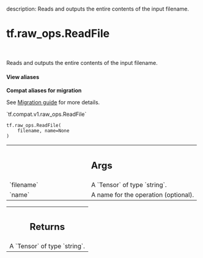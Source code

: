 description: Reads and outputs the entire contents of the input filename.

<div itemscope itemtype="http://developers.google.com/ReferenceObject">
<meta itemprop="name" content="tf.raw_ops.ReadFile" />
<meta itemprop="path" content="Stable" />
</div>

# tf.raw_ops.ReadFile

<!-- Insert buttons and diff -->

<table class="tfo-notebook-buttons tfo-api nocontent" align="left">

</table>



Reads and outputs the entire contents of the input filename.

<section class="expandable">
  <h4 class="showalways">View aliases</h4>
  <p>
<b>Compat aliases for migration</b>
<p>See
<a href="https://www.tensorflow.org/guide/migrate">Migration guide</a> for
more details.</p>
<p>`tf.compat.v1.raw_ops.ReadFile`</p>
</p>
</section>

<pre class="devsite-click-to-copy prettyprint lang-py tfo-signature-link">
<code>tf.raw_ops.ReadFile(
    filename, name=None
)
</code></pre>



<!-- Placeholder for "Used in" -->


<!-- Tabular view -->
 <table class="responsive fixed orange">
<colgroup><col width="214px"><col></colgroup>
<tr><th colspan="2"><h2 class="add-link">Args</h2></th></tr>

<tr>
<td>
`filename`
</td>
<td>
A `Tensor` of type `string`.
</td>
</tr><tr>
<td>
`name`
</td>
<td>
A name for the operation (optional).
</td>
</tr>
</table>



<!-- Tabular view -->
 <table class="responsive fixed orange">
<colgroup><col width="214px"><col></colgroup>
<tr><th colspan="2"><h2 class="add-link">Returns</h2></th></tr>
<tr class="alt">
<td colspan="2">
A `Tensor` of type `string`.
</td>
</tr>

</table>

